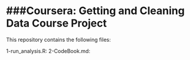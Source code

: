###Coursera: Getting and Cleaning Data Course Project
==================================================

This repository contains the following files:

1-run_analysis.R:
2-CodeBook.md: 



